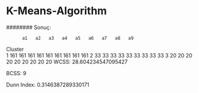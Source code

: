 # K-Means-Algorithm








######## Sonuç:


          a1   a2   a3   a4   a5   a6   a7   a8   a9
Cluster                                             
1        161  161  161  161  161  161  161  161  161
2         33   33   33   33   33   33   33   33   33
3         20   20   20   20   20   20   20   20   20
 WCSS: 28.604234547095427

 BCSS: 9

 Dunn Index: 0.3146387289330171

